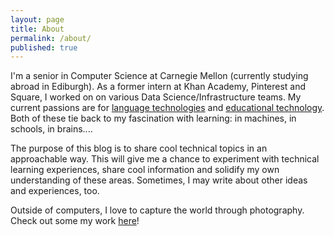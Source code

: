 ```yaml
---
layout: page
title: About
permalink: /about/
published: true
---
```



I'm a senior in Computer Science at Carnegie Mellon (currently studying abroad in Ediburgh). As a former intern at Khan Academy, Pinterest and Square, I worked on on various Data Science/Infrastructure teams. My current passions are for [language technologies](https://en.wikipedia.org/wiki/Language_technology) and [educational technology](https://en.wikipedia.org/wiki/Educational_technology). Both of these tie back to my fascination with learning: in machines, in schools, in brains....

The purpose of this blog is to share cool technical topics in an approachable way. This will give me a chance to experiment with technical learning experiences, share cool information and solidify my own understanding of these areas. Sometimes, I may write about other ideas and experiences, too.

Outside of computers, I love to capture the world through photography. Check out some my work [here](http://www.viewbug.com/member/meowninja)!


